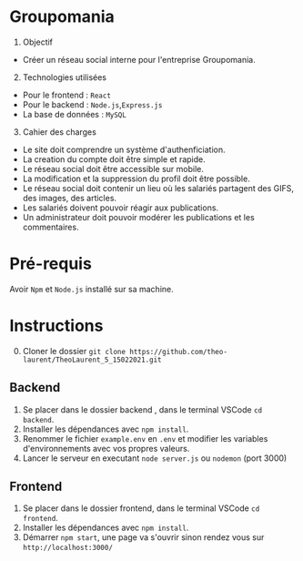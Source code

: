 # Groupomania
1) Objectif
- Créer un réseau social interne pour l'entreprise Groupomania.

2) Technologies utilisées

- Pour le frontend : `React`
- Pour le backend : `Node.js`,`Express.js`
- La base de données : `MySQL`

3) Cahier des charges

- Le site doit comprendre un système d'authenficiation.
- La creation du compte doit être simple et rapide.
- Le réseau social doit être accessible sur mobile.
- La modification et la suppression du profil doit être possible.
- Le réseau social doit contenir un lieu où les salariés partagent des GIFS, des images, des articles.
- Les salariés doivent pouvoir réagir aux publications.
- Un administrateur doit pouvoir modérer les publications et les commentaires.

# Pré-requis #

Avoir `Npm` et `Node.js` installé sur sa machine.

# Instructions #

0) Cloner le dossier `git clone https://github.com/theo-laurent/TheoLaurent_5_15022021.git`

## Backend ##

1) Se placer dans le dossier backend , dans le terminal VSCode `cd backend`.
2) Installer les dépendances avec `npm install`.
3) Renommer le fichier `example.env` en `.env` et modifier les variables d'environnements avec vos propres valeurs.
4) Lancer le serveur en executant `node server.js` ou `nodemon` (port 3000)

## Frontend ##

1) Se placer dans le dossier frontend, dans le terminal VSCode `cd frontend`.
2) Installer les dépendances avec `npm install`.
3) Démarrer `npm start`, une page va s'ouvrir sinon rendez vous sur `http://localhost:3000/`

